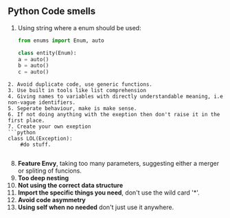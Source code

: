 ## Python Code smells
1. Using string where a enum should be used:
	```python
	from enums import Enum, auto

	class entity(Enum):
	a = auto()
	b = auto()
	c = auto()
```
2. Avoid duplicate code, use generic functions.
3. Use built in tools like list comprehension
4. Giving names to variables with directly understandable meaning, i.e non-vague identifiers.
5. Seperate behaviour, make is make sense.
6. If not doing anything with the exeption then don't raise it in the first place.
7. Create your own exeption
```python
class LOL(Exception):
	#do stuff.
	
```
8. **Feature Envy**, taking too many parameters, suggesting either a merger or spliting of funcions.
9. **Too deep nesting**
10. **Not using the correct data structure**
11. **Import the specific things you need**, don't use the wild card '*'.
12. **Avoid code asymmetry**
13. **Using self when no needed**  don't just use it anywhere.